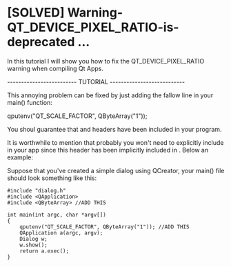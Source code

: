 # [SOLVED] Warning-QT_DEVICE_PIXEL_RATIO-is-deprecated ...

In this tutorial I will show you how to fix the QT_DEVICE_PIXEL_RATIO warning when compiling Qt Apps.
 
 ------------------------- TUTORIAL ---------------------------

 This annoying problem can be fixed by just adding the fallow line in your main() function:

 qputenv("QT_SCALE_FACTOR", QByteArray("1"));

 You shoul guarantee that <QByteArray> and <QtGlobal> headers have been included in your program. 

 It is worthwhile to mention that probably you won't need to explicitly
 include <QtGlobal> in your app since this header has been 
 implicitly included in  <QApplication>. 
 Below an example:

 Suppose that you've created a simple dialog using QCreator, your main() file should look something like this: 

```
#include "dialog.h"
#include <QApplication>
#include <QByteArray> //ADD THIS 

int main(int argc, char *argv[])
{
    qputenv("QT_SCALE_FACTOR", QByteArray("1")); //ADD THIS
    QApplication a(argc, argv);
    Dialog w;
    w.show();
    return a.exec();
}
```

